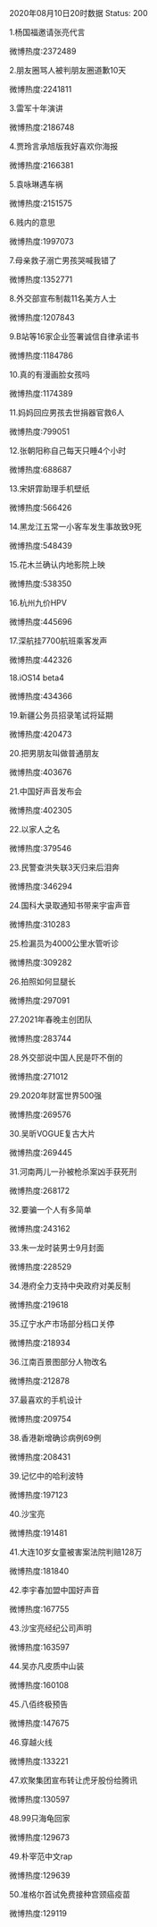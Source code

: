 2020年08月10日20时数据
Status: 200

1.杨国福邀请张亮代言

微博热度:2372489

2.朋友圈骂人被判朋友圈道歉10天

微博热度:2241811

3.雷军十年演讲

微博热度:2186748

4.贾玲言承旭版我好喜欢你海报

微博热度:2166381

5.袁咏琳遇车祸

微博热度:2151575

6.贱内的意思

微博热度:1997073

7.母亲救子溺亡男孩哭喊我错了

微博热度:1352771

8.外交部宣布制裁11名美方人士

微博热度:1207843

9.B站等16家企业签署诚信自律承诺书

微博热度:1184786

10.真的有漫画脸女孩吗

微博热度:1174389

11.妈妈回应男孩去世捐器官救6人

微博热度:799051

12.张朝阳称自己每天只睡4个小时

微博热度:688687

13.宋妍霏助理手机壁纸

微博热度:566426

14.黑龙江五常一小客车发生事故致9死

微博热度:548439

15.花木兰确认内地影院上映

微博热度:538350

16.杭州九价HPV

微博热度:445696

17.深航挂7700航班乘客发声

微博热度:442326

18.iOS14 beta4

微博热度:434366

19.新疆公务员招录笔试将延期

微博热度:420473

20.把男朋友叫做普通朋友

微博热度:403676

21.中国好声音发布会

微博热度:402305

22.以家人之名

微博热度:379546

23.民警查洪失联3天归来后泪奔

微博热度:346294

24.国科大录取通知书带来宇宙声音

微博热度:310283

25.检漏员为4000公里水管听诊

微博热度:309282

26.拍照如何显腿长

微博热度:297091

27.2021年春晚主创团队

微博热度:283744

28.外交部说中国人民是吓不倒的

微博热度:271012

29.2020年财富世界500强

微博热度:269576

30.吴昕VOGUE复古大片

微博热度:269445

31.河南两儿一孙被枪杀案凶手获死刑

微博热度:268172

32.要骗一个人有多简单

微博热度:243162

33.朱一龙时装男士9月封面

微博热度:228529

34.港府全力支持中央政府对美反制

微博热度:219618

35.辽宁水产市场部分档口关停

微博热度:218934

36.江南百景图部分人物改名

微博热度:212878

37.最喜欢的手机设计

微博热度:209754

38.香港新增确诊病例69例

微博热度:208431

39.记忆中的哈利波特

微博热度:197123

40.沙宝亮

微博热度:191481

41.大连10岁女童被害案法院判赔128万

微博热度:181840

42.李宇春加盟中国好声音

微博热度:167755

43.沙宝亮经纪公司声明

微博热度:163597

44.吴亦凡皮质中山装

微博热度:160108

45.八佰终极预告

微博热度:147675

46.穿越火线

微博热度:133221

47.欢聚集团宣布转让虎牙股份给腾讯

微博热度:130597

48.99只海龟回家

微博热度:129673

49.朴宰范中文rap

微博热度:129639

50.准格尔首试免费接种宫颈癌疫苗

微博热度:129119

